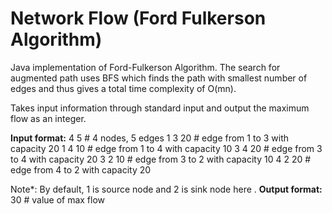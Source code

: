 # Network Flow (Ford Fulkerson Algorithm)

Java implementation of Ford-Fulkerson Algorithm. The search for augmented path uses BFS which finds the path with smallest number of edges and thus gives a total time complexity of O(mn).

Takes input information through standard input and output the maximum flow as an integer.

**Input format:**
4	5   	# 4 nodes, 5 edges
1 3 20 		# edge from 1 to 3 with capacity 20
1 4 10 		# edge from 1 to 4 with capacity 10
3 4 20 		# edge from 3 to 4 with capacity 20
3 2 10 		# edge from 3 to 2 with capacity 10
4 2 20 		# edge from 4 to 2 with capacity 20

Note*: By default, 1 is source node and 2 is sink node here
.
**Output format:**
30			# value of max flow

